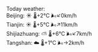Today weather:  
Beijing: ☀️   🌡️+2°C 🌬️↙0km/h  
Tianjin: ☀️   🌡️+5°C 🌬️↗11km/h  
Shijiazhuang: ⛅️  🌡️+6°C 🌬️↙7km/h  
Tangshan: ☁️   🌡️+1°C 🌬️→2km/h  
